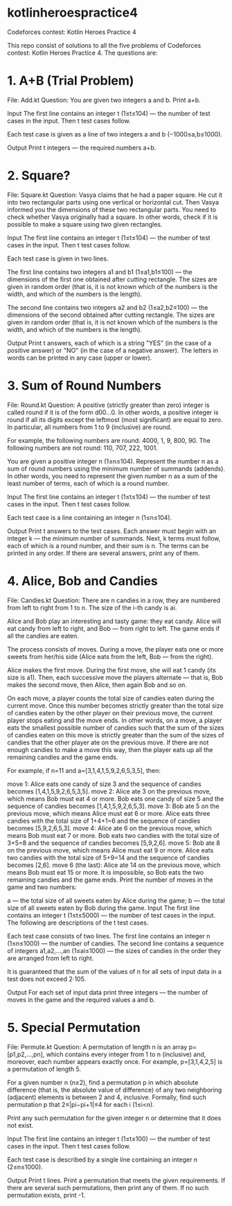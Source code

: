 # kotlinheroespractice4
Codeforces contest: Kotlin Heroes Practice 4


This repo consist of solutions to all the five problems of Codeforces contest: Kotlin Heroes Practice 4. The questions are:

# 1. A+B (Trial Problem)
File: Add.kt
Question: 
You are given two integers a and b. Print a+b.

Input
The first line contains an integer t (1≤t≤104) — the number of test cases in the input. Then t test cases follow.

Each test case is given as a line of two integers a and b (−1000≤a,b≤1000).

Output
Print t integers — the required numbers a+b.

# 2. Square?
File: Square.kt
Question:
Vasya claims that he had a paper square. He cut it into two rectangular parts using one vertical or horizontal cut. Then Vasya informed you the dimensions of these two rectangular parts. You need to check whether Vasya originally had a square. In other words, check if it is possible to make a square using two given rectangles.

Input
The first line contains an integer t (1≤t≤104) — the number of test cases in the input. Then t test cases follow.

Each test case is given in two lines.

The first line contains two integers a1 and b1 (1≤a1,b1≤100) — the dimensions of the first one obtained after cutting rectangle. The sizes are given in random order (that is, it is not known which of the numbers is the width, and which of the numbers is the length).

The second line contains two integers a2 and b2 (1≤a2,b2≤100) — the dimensions of the second obtained after cutting rectangle. The sizes are given in random order (that is, it is not known which of the numbers is the width, and which of the numbers is the length).

Output
Print t answers, each of which is a string "YES" (in the case of a positive answer) or "NO" (in the case of a negative answer). The letters in words can be printed in any case (upper or lower).

# 3. Sum of Round Numbers
File: Round.kt
Question: 
A positive (strictly greater than zero) integer is called round if it is of the form d00...0. In other words, a positive integer is round if all its digits except the leftmost (most significant) are equal to zero. In particular, all numbers from 1 to 9 (inclusive) are round.

For example, the following numbers are round: 4000, 1, 9, 800, 90. The following numbers are not round: 110, 707, 222, 1001.

You are given a positive integer n (1≤n≤104). Represent the number n as a sum of round numbers using the minimum number of summands (addends). In other words, you need to represent the given number n as a sum of the least number of terms, each of which is a round number.

Input
The first line contains an integer t (1≤t≤104) — the number of test cases in the input. Then t test cases follow.

Each test case is a line containing an integer n (1≤n≤104).

Output
Print t answers to the test cases. Each answer must begin with an integer k — the minimum number of summands. Next, k terms must follow, each of which is a round number, and their sum is n. The terms can be printed in any order. If there are several answers, print any of them.

# 4. Alice, Bob and Candies
File: Candies.kt
Question:
There are n candies in a row, they are numbered from left to right from 1 to n. The size of the i-th candy is ai.

Alice and Bob play an interesting and tasty game: they eat candy. Alice will eat candy from left to right, and Bob — from right to left. The game ends if all the candies are eaten.

The process consists of moves. During a move, the player eats one or more sweets from her/his side (Alice eats from the left, Bob — from the right).

Alice makes the first move. During the first move, she will eat 1 candy (its size is a1). Then, each successive move the players alternate — that is, Bob makes the second move, then Alice, then again Bob and so on.

On each move, a player counts the total size of candies eaten during the current move. Once this number becomes strictly greater than the total size of candies eaten by the other player on their previous move, the current player stops eating and the move ends. In other words, on a move, a player eats the smallest possible number of candies such that the sum of the sizes of candies eaten on this move is strictly greater than the sum of the sizes of candies that the other player ate on the previous move. If there are not enough candies to make a move this way, then the player eats up all the remaining candies and the game ends.

For example, if n=11 and a=[3,1,4,1,5,9,2,6,5,3,5], then:

move 1: Alice eats one candy of size 3 and the sequence of candies becomes [1,4,1,5,9,2,6,5,3,5].
move 2: Alice ate 3 on the previous move, which means Bob must eat 4 or more. Bob eats one candy of size 5 and the sequence of candies becomes [1,4,1,5,9,2,6,5,3].
move 3: Bob ate 5 on the previous move, which means Alice must eat 6 or more. Alice eats three candies with the total size of 1+4+1=6 and the sequence of candies becomes [5,9,2,6,5,3].
move 4: Alice ate 6 on the previous move, which means Bob must eat 7 or more. Bob eats two candies with the total size of 3+5=8 and the sequence of candies becomes [5,9,2,6].
move 5: Bob ate 8 on the previous move, which means Alice must eat 9 or more. Alice eats two candies with the total size of 5+9=14 and the sequence of candies becomes [2,6].
move 6 (the last): Alice ate 14 on the previous move, which means Bob must eat 15 or more. It is impossible, so Bob eats the two remaining candies and the game ends.
Print the number of moves in the game and two numbers:

a — the total size of all sweets eaten by Alice during the game;
b — the total size of all sweets eaten by Bob during the game.
Input
The first line contains an integer t (1≤t≤5000) — the number of test cases in the input. The following are descriptions of the t test cases.

Each test case consists of two lines. The first line contains an integer n (1≤n≤1000) — the number of candies. The second line contains a sequence of integers a1,a2,…,an (1≤ai≤1000) — the sizes of candies in the order they are arranged from left to right.

It is guaranteed that the sum of the values of n for all sets of input data in a test does not exceed 2⋅105.

Output
For each set of input data print three integers — the number of moves in the game and the required values a and b.

# 5. Special Permutation
File: Permute.kt
Question:
A permutation of length n is an array p=[p1,p2,…,pn], which contains every integer from 1 to n (inclusive) and, moreover, each number appears exactly once. For example, p=[3,1,4,2,5] is a permutation of length 5.

For a given number n (n≥2), find a permutation p in which absolute difference (that is, the absolute value of difference) of any two neighboring (adjacent) elements is between 2 and 4, inclusive. Formally, find such permutation p that 2≤|pi−pi+1|≤4 for each i (1≤i<n).

Print any such permutation for the given integer n or determine that it does not exist.

Input
The first line contains an integer t (1≤t≤100) — the number of test cases in the input. Then t test cases follow.

Each test case is described by a single line containing an integer n (2≤n≤1000).

Output
Print t lines. Print a permutation that meets the given requirements. If there are several such permutations, then print any of them. If no such permutation exists, print -1.
